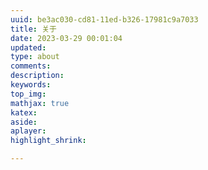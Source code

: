 ```yaml
---
uuid: be3ac030-cd81-11ed-b326-17981c9a7033
title: 关于
date: 2023-03-29 00:01:04
updated:
type: about
comments:
description:
keywords:
top_img:
mathjax: true
katex:
aside:
aplayer:
highlight_shrink:

---
```

